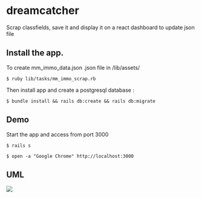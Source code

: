 # dreamcatcher

Scrap classfields, save it and display it on a react dashboard
to update json file

## Install the app.

To create mm_immo_data.json .json file in /lib/assets/

```
$ ruby lib/tasks/mm_immo_scrap.rb
```

Then install app and create a postgresql database :

```
$ bundle install && rails db:create && rails db:migrate
```

## Demo

Start the app and access from port 3000

```
$ rails s
```

```
$ open -a "Google Chrome" http://localhost:3000
```

## UML

![](/erd.png)
